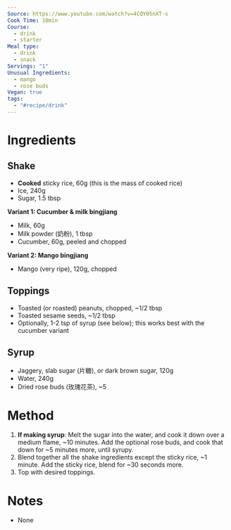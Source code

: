 ```yaml
---
Source: https://www.youtube.com/watch?v=4CQY05nXT-s
Cook Time: 10min
Course:
  - drink
  - starter
Meal type:
  - drink
  - snack
Servings: "1"
Unusual Ingredients:
  - mango
  - rose buds
Vegan: true
tags:
  - "#recipe/drink"
---
```

# Ingredients

## Shake

* **Cooked** sticky rice, 60g (this is the mass of cooked rice)
* Ice, 240g
* Sugar, 1.5 tbsp

**Variant 1: Cucumber & milk bingjiang**
* Milk, 60g
* Milk powder (奶粉), 1 tbsp
* Cucumber, 60g, peeled and chopped

**Variant 2: Mango bingjiang**
* Mango (very ripe), 120g, chopped

## Toppings

* Toasted (or roasted) peanuts, chopped, ~1/2 tbsp
* Toasted sesame seeds, ~1/2 tbsp
* Optionally, 1-2 tsp of syrup (see below); this works best with the cucumber variant

## Syrup

* Jaggery, slab sugar (片糖), or dark brown sugar, 120g
* Water, 240g
* Dried rose buds (玫瑰花茶), ~5

# Method

1. **If making syrup**: Melt the sugar into the water, and cook it down over a medium flame, ~10 minutes. Add the optional rose buds, and cook that down for ~5 minutes more, until syrupy.
3. Blend together all the shake ingredients except the sticky rice, ~1 minute. Add the sticky rice, blend for ~30 seconds more.
4. Top with desired toppings.

# Notes

- None